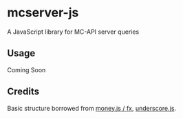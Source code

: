 # mcserver-js
A JavaScript library for MC-API server queries

## Usage
Coming Soon

## Credits
Basic structure borrowed from [money.js / fx](https://github.com/openexchangerates/money.js), [underscore.js](https://github.com/jashkenas/underscore).